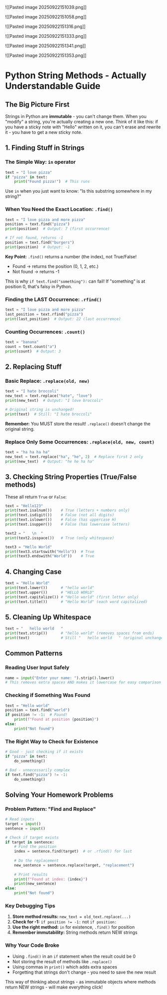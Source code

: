 ![[Pasted image 20250922151039.png]]


![[Pasted image 20250922151058.png]]

![[Pasted image 20250922151316.png]]

![[Pasted image 20250922151333.png]]

![[Pasted image 20250922151341.png]]

![[Pasted image 20250922151353.png]]

# Python String Methods - Actually Understandable Guide

## The Big Picture First

Strings in Python are **immutable** - you can't change them. When you "modify" a string, you're actually creating a new one. Think of it like this: if you have a sticky note with "Hello" written on it, you can't erase and rewrite it - you have to get a new sticky note.

## 1. Finding Stuff in Strings

### The Simple Way: `in` operator

```python
text = "I love pizza"
if "pizza" in text:
    print("Found pizza!")  # This runs
```

Use `in` when you just want to know: "Is this substring somewhere in my string?"

### When You Need the Exact Location: `.find()`

```python
text = "I love pizza and more pizza"
position = text.find("pizza")
print(position)  # Output: 7 (first occurrence)

# If not found, returns -1
position = text.find("burgers")
print(position)  # Output: -1
```

**Key Point:** `.find()` returns a number (the index), not True/False!

- Found → returns the position (0, 1, 2, etc.)
- Not found → returns -1

This is why `if text.find("something"):` can fail! If "something" is at position 0, that's falsy in Python.

### Finding the LAST Occurrence: `.rfind()`

```python
text = "I love pizza and more pizza"
last_position = text.rfind("pizza")
print(last_position)  # Output: 22 (last occurrence)
```

### Counting Occurrences: `.count()`

```python
text = "banana"
count = text.count("a")
print(count)  # Output: 3
```

## 2. Replacing Stuff

### Basic Replace: `.replace(old, new)`

```python
text = "I hate broccoli"
new_text = text.replace("hate", "love")
print(new_text)  # Output: "I love broccoli"

# Original string is unchanged!
print(text)  # Still: "I hate broccoli"
```

**Remember:** You MUST store the result! `.replace()` doesn't change the original string.

### Replace Only Some Occurrences: `.replace(old, new, count)`

```python
text = "ha ha ha ha"
new_text = text.replace("ha", "he", 2)  # Replace first 2 only
print(new_text)  # Output: "he he ha ha"
```

## 3. Checking String Properties (True/False methods)

These all return `True` or `False`:

```python
text = "Hello123"
print(text.isalnum())    # True (letters + numbers only)
print(text.isdigit())    # False (not all digits)
print(text.islower())    # False (has uppercase H)
print(text.isupper())    # False (has lowercase letters)

text2 = "   \n  "
print(text2.isspace())   # True (only whitespace)

text3 = "Hello World"
print(text3.startswith("Hello"))  # True
print(text3.endswith("World"))    # True
```

## 4. Changing Case

```python
text = "Hello World"
print(text.lower())      # "hello world"
print(text.upper())      # "HELLO WORLD"
print(text.capitalize()) # "Hello world" (first letter only)
print(text.title())      # "Hello World" (each word capitalized)
```

## 5. Cleaning Up Whitespace

```python
text = "   hello world   "
print(text.strip())      # "hello world" (removes spaces from ends)
print(text)              # Still "   hello world   " (original unchanged)
```

## Common Patterns

### Reading User Input Safely

```python
name = input("Enter your name: ").strip().lower()
# This removes extra spaces AND makes it lowercase for easy comparison
```

### Checking if Something Was Found

```python
text = "Hello world"
position = text.find("world")
if position != -1:  # Found!
    print(f"Found at position {position}")
else:
    print("Not found")
```

### The Right Way to Check for Existence

```python
# Good - just checking if it exists
if "pizza" in text:
    do_something()

# Bad - unnecessarily complex
if text.find("pizza") != -1:
    do_something()
```

## Solving Your Homework Problems

### Problem Pattern: "Find and Replace"

```python
# Read inputs
target = input()
sentence = input()

# Check if target exists
if target in sentence:
    # Find the position
    index = sentence.find(target)  # or .rfind() for last
    
    # Do the replacement
    new_sentence = sentence.replace(target, "replacement")
    
    # Print results
    print(f"Found at index: {index}")
    print(new_sentence)
else:
    print("Not found")
```

### Key Debugging Tips

1. **Store method results:** `new_text = old_text.replace(...)`
2. **Check for -1:** `if position != -1:` not `if position:`
3. **Use the right method:** `in` for existence, `.find()` for position
4. **Remember immutability:** String methods return NEW strings

### Why Your Code Broke

- Using `.find()` in an `if` statement when the result could be 0
- Not storing the result of methods like `.replace()`
- Using commas in `print()` which adds extra spaces
- Forgetting that strings don't change - you need to save the new result

This way of thinking about strings - as immutable objects where methods return NEW strings - will make everything click!